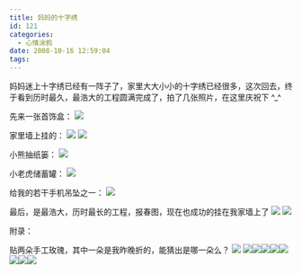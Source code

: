 ```yaml
---
title: 妈妈的十字绣
id: 121
categories:
  - 心情涂鸦
date: 2008-10-16 12:59:04
tags:
---
```


妈妈迷上十字绣已经有一阵子了，家里大大小小的十字绣已经很多，这次回去，终于看到历时最久，最浩大的工程圆满完成了，拍了几张照片，在这里庆祝下 ^_^

先来一张首饰盒：
[![](http://byfiles.storage.live.com/y1pO1tCE5nKPj1tB_DGGUCtksraBYtTtc_X74BlxUsC2gAK38lI2V6dKG2PqLzPEZhvkCh3k4S74kA)](http://byfiles.storage.live.com/y1pO1tCE5nKPj1tB_DGGUCtksraBYtTtc_X74BlxUsC2gAK38lI2V6dKG2PqLzPEZhvkCh3k4S74kA)

家里墙上挂的：
[![](http://byfiles.storage.live.com/y1pWhGsOmNqIhK0LOvOCzrumDWf8Bp095Rea2I__0603dyvcKFrhfU4T4scstsL14ABDRJMl3JG9Yo)](http://byfiles.storage.live.com/y1pWhGsOmNqIhK0LOvOCzrumDWf8Bp095Rea2I__0603dyvcKFrhfU4T4scstsL14ABDRJMl3JG9Yo) [![](http://byfiles.storage.live.com/y1p_7uyZjCnI9ZvfCtlgzED-slo_CPKHsk3DzNs6trFejEReZe4XweBvnHyVuPNzxpGFy2SMemsYLg)](http://byfiles.storage.live.com/y1p_7uyZjCnI9ZvfCtlgzED-slo_CPKHsk3DzNs6trFejEReZe4XweBvnHyVuPNzxpGFy2SMemsYLg)

小熊抽纸篓：
[![](http://byfiles.storage.live.com/y1pxF5HwgHIj7QYcgB1JZO-mUAN1jxesWV9M1nwk8i_Tt5VEVfRwS9HTelsTMckCNDm6qErdku2Ac0)](http://byfiles.storage.live.com/y1pxF5HwgHIj7QYcgB1JZO-mUAN1jxesWV9M1nwk8i_Tt5VEVfRwS9HTelsTMckCNDm6qErdku2Ac0)

小老虎储蓄罐：
[![](http://byfiles.storage.live.com/y1p5hojFfB7cL_vVtbaPmfOIY_Dx4q7N49yRRqv8U18bVY_dIy0ylkA7pAQBG2tP5O5uCYteg5Wzz8)](http://byfiles.storage.live.com/y1p5hojFfB7cL_vVtbaPmfOIY_Dx4q7N49yRRqv8U18bVY_dIy0ylkA7pAQBG2tP5O5uCYteg5Wzz8)

给我的若干手机吊坠之一：
[![](http://byfiles.storage.live.com/y1pE2_mEVuP_1KGJS24P88Xk7qaOyt-_7f8kGxGekyOOl-Pybf93rax59hP2rkGxadmsObyoRQ8bJI)](http://byfiles.storage.live.com/y1pE2_mEVuP_1KGJS24P88Xk7qaOyt-_7f8kGxGekyOOl-Pybf93rax59hP2rkGxadmsObyoRQ8bJI)

最后，是最浩大，历时最长的工程，报春图，现在也成功的挂在我家墙上了 ![](http://shared.live.com/HjKMzTS-xzcms40!CabizA/emoticons/smile_regular.gif)
[![](http://byfiles.storage.live.com/y1pCPmYcb314DQbnV9AxR419wYKrpcksCZJhLCW9-xlD1EJe7_hauVVejayJIsZlCR5ykOSVnc5j-8)](http://byfiles.storage.live.com/y1pCPmYcb314DQbnV9AxR419wYKrpcksCZJhLCW9-xlD1EJe7_hauVVejayJIsZlCR5ykOSVnc5j-8)

附录：

贴两朵手工玫瑰，其中一朵是我昨晚折的，能猜出是哪一朵么？
[![](http://byfiles.storage.live.com/y1p3YEb_5SHwiQuEzfqwrQwss7Xpxg5GgRQjtaVqXPC9azGXXNFjAtaqN_OJGdUSCaxKTaQPpJ7tbc)](http://byfiles.storage.live.com/y1p3YEb_5SHwiQuEzfqwrQwss7Xpxg5GgRQjtaVqXPC9azGXXNFjAtaqN_OJGdUSCaxKTaQPpJ7tbc)
[![](http://byfiles.storage.live.com/y1ps-og50Du1Hg3qlQXZ6TNSgAEb0l4C4r-Lf5ue4iFuWk9jwWNZiYmHmi4OFOMBqvZN1lU-xYongU)](http://byfiles.storage.live.com/y1ps-og50Du1Hg3qlQXZ6TNSoU339lfkiQLnvVVFV0Id_-kDgjSPbehVZjn_bL30wvCLRlisSC7cgY)[![](http://byfiles.storage.live.com/y1p2xdPKcm1fhBCekReHrhQhak30fXuhOOTJIFpMunUd-fSH7Tz9Msfe7tszmAhrxNe8u9las9jUHg)](http://byfiles.storage.live.com/y1p2xdPKcm1fhBCekReHrhQhV5N8kQND7qareuht9C_y97Q5EbbyCtE8QHxkXXSnQvU4M8EkY6Tc1Q)[![](http://byfiles.storage.live.com/y1po2Vx4hRUTx7GUed6NJxjj6a8EFTrG5mUUyOHGOd60mTLlvZtpAidr8fS3P5IKPQfJYwXzMKyy7A)](http://byfiles.storage.live.com/y1po2Vx4hRUTx7GUed6NJxjj0KRShFGY0n3S9Rwn2K9sjkHDnwM4XnS7iPw9HlAjgW7C8TUG-qQiEs)[![](http://byfiles.storage.live.com/y1p4h4nd7FPKTglmd3424QVFhKOjZrvrYnKtBVs53uqLajtFxXM5FwJaj1BO37_6unaa_gTCPg9Jv4)](http://byfiles.storage.live.com/y1p4h4nd7FPKTglmd3424QVFrFealGiO7T2Ci3jWncoaVsRiKSGwta2Ty43nly3FY_SvoVJ8ogq7GQ)[![](http://byfiles.storage.live.com/y1pwuQpR2gFSSFLo250oYOiOFQIGiEizr1w9IwFHU5UQ9w5UfgHNbSvDxDeFjAYaOT_i0V294-7deg)](http://byfiles.storage.live.com/y1pwuQpR2gFSSFLo250oYOiOGpacY272PW2bHcGH3pDqDteTC4wCF6MWLTNhyS7WTeb-4I0QT6gutE)[![](http://byfiles.storage.live.com/y1pkFnFhhc7IMVbWVrz0xIQBhio0FPKaa2-2Acioipc4yAIgnu5KgFeoKX-nUZkukt1Ry1KElBB3Ak)](http://byfiles.storage.live.com/y1pkFnFhhc7IMVbWVrz0xIQBvr0Bry7VhdoOxpYsWEthaW0NNGT5xsGU4swlkioaAIWdqA7wTYruXA)[![](http://byfiles.storage.live.com/y1phTfqZ_CFWPTKEUg-2RGIr7baGpzQAXUn7uJpZlvIHCD_BWZPPf8UiW5bEuOipaPzjUtP2syqEeM)](http://byfiles.storage.live.com/y1phTfqZ_CFWPTKEUg-2RGIr5ewHwAIzZaaYH0gSwweNHjfLQFAKruBTfoZl18ZKvOAVlqqaYdiZm4)[![](http://byfiles.storage.live.com/y1pnKJMa9sN6sywgpBlynGznWC8w-jNDOlRlKf9IJvEe2-45mYMDLuAkHEs4bxHoLvivRCjoFgzaaY)](http://byfiles.storage.live.com/y1pnKJMa9sN6sywgpBlynGznaa6wCFRVMt6A5NLd15ioGUOApoDePCqwTRmDkOckAACnQIxrK2s7A0)
